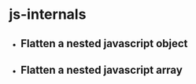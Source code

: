 # js-internals

<ul>
<li><h2>Flatten a nested javascript object</h2> </li>
<li><h2>Flatten a nested javascript array</h2> </li>
</ul>
